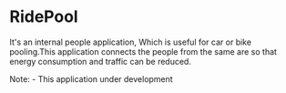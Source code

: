 # RidePool

It's an internal people application, Which is useful for car or bike pooling.This application connects the people from the same are so that energy consumption and traffic can be reduced.

Note: - This application under development
